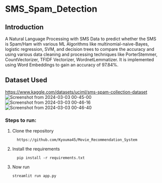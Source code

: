 # SMS_Spam_Detection
## Introduction
A Natural Language Processing with SMS Data to predict whether the SMS is Spam/Ham with various ML Algorithms like multinomial-naive-Bayes, logistic regression, SVM, and decision trees to compare the accuracy and using various data cleaning and processing techniques like PorterStemmer, CountVectorizer, TFIDF Vectorizer, WordnetLemmatizer. It is implemented using Word Embeddings to gain an accuracy of 97.84%.
## Dataset Used
https://www.kaggle.com/datasets/uciml/sms-spam-collection-dataset
![Screenshot from 2024-03-03 00-45-00](https://github.com/Kyouma45/SMS_Spam_Detection/assets/67496078/d43f4cfd-64f6-46e9-abc3-dc19a741050d)
![Screenshot from 2024-03-03 00-46-16](https://github.com/Kyouma45/SMS_Spam_Detection/assets/67496078/998988b0-35fc-4ee8-8ae7-61aa42dabae4)
![Screenshot from 2024-03-03 00-46-40](https://github.com/Kyouma45/SMS_Spam_Detection/assets/67496078/c7e5e10f-3ad0-4134-909b-0197f84d8cea)

### Steps to run:
1. Clone the repository
   ```
     https://github.com/Kyouma45/Movie_Recommendation_System
   ```
2. Install the requirements
   ```
     pip install -r requirements.txt
   ```
3. Now run
   ```
   streamlit run app.py
   ```
